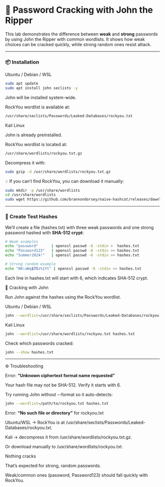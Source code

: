 # 🔨 Password Cracking with John the Ripper

This lab demonstrates the difference between **weak** and **strong** passwords by using John the Ripper with common wordlists. It shows how weak choices can be cracked quickly, while strong random ones resist attack.

---
### 📦 Installation
Ubuntu / Debian / WSL
```bash
sudo apt update
sudo apt install john seclists -y
```
  John will be installed system-wide.

  RockYou wordlist is available at:
  
```bash
/usr/share/seclists/Passwords/Leaked-Databases/rockyou.txt
```
Kali Linux

  John is already preinstalled.

  RockYou wordlist is located at:
  
```bash  
/usr/share/wordlists/rockyou.txt.gz
```
Decompress it with:

```bash
sudo gzip -d /usr/share/wordlists/rockyou.txt.gz
```
💡 If you can’t find RockYou, you can download it manually:

```bash
sudo mkdir -p /usr/share/wordlists
cd /usr/share/wordlists
sudo wget https://github.com/brannondorsey/naive-hashcat/releases/download/data/rockyou.txt
```
---
### 📝 Create Test Hashes

We’ll create a file (hashes.txt) with three weak passwords and one strong password hashed with **SHA-512 crypt**:

```bash
# Weak examples
echo "password"      | openssl passwd -6 -stdin >  hashes.txt
echo "Password123"   | openssl passwd -6 -stdin >> hashes.txt
echo "Summer2024!"   | openssl passwd -6 -stdin >> hashes.txt

# Strong random example
echo "N6!aWq$7Bz%1Yt" | openssl passwd -6 -stdin >> hashes.txt
```

Each line in hashes.txt will start with $6$, which indicates SHA-512 crypt.

🔑 Cracking with John

Run John against the hashes using the RockYou wordlist.

Ubuntu / Debian / WSL

```bash
john --wordlist=/usr/share/seclists/Passwords/Leaked-Databases/rockyou.txt hashes.txt
```

Kali Linux

```bash
john --wordlist=/usr/share/wordlists/rockyou.txt hashes.txt
```

Check which passwords cracked:

```bash
john --show hashes.txt
```

---
⚙️ Troubleshooting

Error: **“Unknown ciphertext format name requested”**

Your hash file may not be SHA-512. Verify it starts with $6$.

Try running John without --format so it auto-detects:

```bash
john --wordlist=/path/to/rockyou.txt hashes.txt
```

Error: **“No such file or directory”** for rockyou.txt

Ubuntu/WSL → RockYou is at /usr/share/seclists/Passwords/Leaked-Databases/rockyou.txt.

Kali → decompress it from /usr/share/wordlists/rockyou.txt.gz.

Or download manually to /usr/share/wordlists/rockyou.txt.

Nothing cracks

That’s expected for strong, random passwords.

Weak/common ones (password, Password123) should fall quickly with RockYou.
